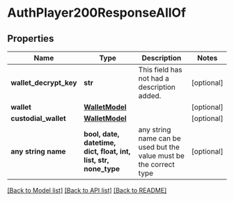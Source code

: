 # AuthPlayer200ResponseAllOf


## Properties
Name | Type | Description | Notes
------------ | ------------- | ------------- | -------------
**wallet_decrypt_key** | **str** | This field has not had a description added. | [optional] 
**wallet** | [**WalletModel**](WalletModel.md) |  | [optional] 
**custodial_wallet** | [**WalletModel**](WalletModel.md) |  | [optional] 
**any string name** | **bool, date, datetime, dict, float, int, list, str, none_type** | any string name can be used but the value must be the correct type | [optional]

[[Back to Model list]](../README.md#documentation-for-models) [[Back to API list]](../README.md#documentation-for-api-endpoints) [[Back to README]](../README.md)


